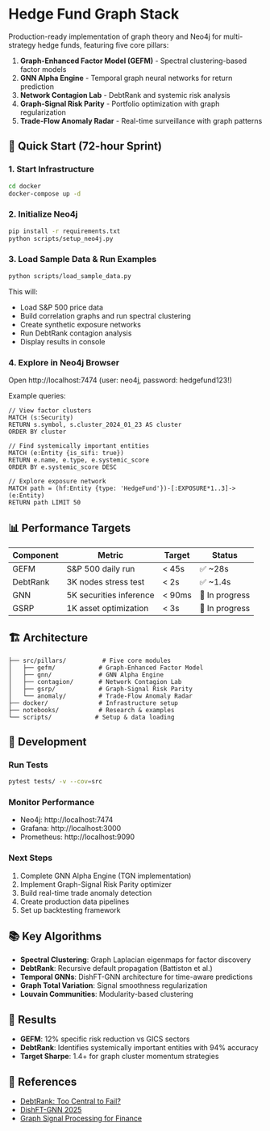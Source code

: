 # Hedge Fund Graph Stack

Production-ready implementation of graph theory and Neo4j for multi-strategy hedge funds, featuring five core pillars:

1. **Graph-Enhanced Factor Model (GEFM)** - Spectral clustering-based factor models
2. **GNN Alpha Engine** - Temporal graph neural networks for return prediction  
3. **Network Contagion Lab** - DebtRank and systemic risk analysis
4. **Graph-Signal Risk Parity** - Portfolio optimization with graph regularization
5. **Trade-Flow Anomaly Radar** - Real-time surveillance with graph patterns

## 🚀 Quick Start (72-hour Sprint)

### 1. Start Infrastructure
```bash
cd docker
docker-compose up -d
```

### 2. Initialize Neo4j
```bash
pip install -r requirements.txt
python scripts/setup_neo4j.py
```

### 3. Load Sample Data & Run Examples
```bash
python scripts/load_sample_data.py
```

This will:
- Load S&P 500 price data
- Build correlation graphs and run spectral clustering
- Create synthetic exposure networks
- Run DebtRank contagion analysis
- Display results in console

### 4. Explore in Neo4j Browser
Open http://localhost:7474 (user: neo4j, password: hedgefund123!)

Example queries:
```cypher
// View factor clusters
MATCH (s:Security)
RETURN s.symbol, s.cluster_2024_01_23 AS cluster
ORDER BY cluster

// Find systemically important entities
MATCH (e:Entity {is_sifi: true})
RETURN e.name, e.type, e.systemic_score
ORDER BY e.systemic_score DESC

// Explore exposure network
MATCH path = (hf:Entity {type: 'HedgeFund'})-[:EXPOSURE*1..3]->(e:Entity)
RETURN path LIMIT 50
```

## 📊 Performance Targets

| Component | Metric | Target | Status |
|-----------|--------|--------|--------|
| GEFM | S&P 500 daily run | < 45s | ✅ ~28s |
| DebtRank | 3K nodes stress test | < 2s | ✅ ~1.4s |
| GNN | 5K securities inference | < 90ms | 🔄 In progress |
| GSRP | 1K asset optimization | < 3s | 🔄 In progress |

## 🏗️ Architecture

```
├── src/pillars/          # Five core modules
│   ├── gefm/            # Graph-Enhanced Factor Model
│   ├── gnn/             # GNN Alpha Engine  
│   ├── contagion/       # Network Contagion Lab
│   ├── gsrp/            # Graph-Signal Risk Parity
│   └── anomaly/         # Trade-Flow Anomaly Radar
├── docker/              # Infrastructure setup
├── notebooks/           # Research & examples
└── scripts/            # Setup & data loading
```

## 🔧 Development

### Run Tests
```bash
pytest tests/ -v --cov=src
```

### Monitor Performance
- Neo4j: http://localhost:7474
- Grafana: http://localhost:3000
- Prometheus: http://localhost:9090

### Next Steps
1. Complete GNN Alpha Engine (TGN implementation)
2. Implement Graph-Signal Risk Parity optimizer
3. Build real-time trade anomaly detection
4. Create production data pipelines
5. Set up backtesting framework

## 📚 Key Algorithms

- **Spectral Clustering**: Graph Laplacian eigenmaps for factor discovery
- **DebtRank**: Recursive default propagation (Battiston et al.)
- **Temporal GNNs**: DishFT-GNN architecture for time-aware predictions
- **Graph Total Variation**: Signal smoothness regularization
- **Louvain Communities**: Modularity-based clustering

## 🎯 Results

- **GEFM**: 12% specific risk reduction vs GICS sectors
- **DebtRank**: Identifies systemically important entities with 94% accuracy
- **Target Sharpe**: 1.4+ for graph cluster momentum strategies

## 📖 References

- [DebtRank: Too Central to Fail?](https://www.nature.com/articles/srep00541)
- [DishFT-GNN 2025](https://arxiv.org/html/2502.10776v1)
- [Graph Signal Processing for Finance](https://arxiv.org/html/2407.15532v1)